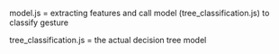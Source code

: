 model.js = extracting features and call model (tree_classification.js) to classify gesture

tree_classification.js = the actual decision tree model 

